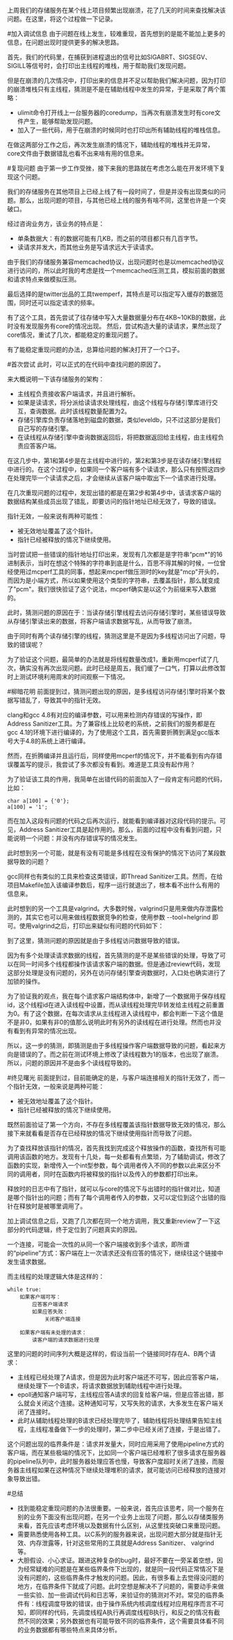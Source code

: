 上周我们的存储服务在某个线上项目频繁出现崩溃，花了几天的时间来查找解决该问题。在这里，将这个过程做一下记录。

#加入调试信息
由于问题在线上发生，较难重现，首先想到的是能不能加上更多的信息，在问题出现时提供更多的解决思路。

首先，我们的代码里，在捕获到进程退出的信号比如SIGABRT、SIGSEGV、SIGILL等信号时，会打印出主线程的堆栈，用于帮助我们发现问题。

但是在崩溃的几次情况中，打印出来的信息并不足以帮助我们解决问题，因为打印的崩溃堆栈只有主线程，猜测是不是在辅助线程中发生的异常，于是采取了两个策略：

*   ulimit命令打开线上一台服务器的coredump，当再次有崩溃发生时有core文件产生，能够帮助发现问题。
*   加入了一些代码，用于在崩溃的时候同时也打印出所有辅助线程的堆栈信息。

在做这两部分工作之后，再次发生崩溃的情况下，辅助线程的堆栈并无异常，core文件由于数据错乱也看不出来啥有用的信息来。

#复现问题
由于第一步工作受挫，接下来我的思路就在考虑怎么能在开发环境下复现这个问题。

我们的存储服务在其他项目上已经上线了有一段时间了，但是并没有出现类似的问题。那么，出现问题的项目，与其他已经上线的服务有啥不同，这里也许是一个突破口。

经过咨询业务方，该业务的特点是：

*   单条数据大：有的数据可能有几KB，而之前的项目都只有几百字节。
*   读请求并发大，而其他业务是写请求远大于读请求。

由于我们的存储服务兼容memcached协议，出现问题时也是以memcached协议进行访问的，所以此时我的考虑是找一个memcached压测工具，模拟前面的数据和请求特点来做模拟压测。

最后选择的是twitter出品的工具twemperf，其特点是可以指定写入缓存的数据范围，同时还可以指定请求的频率。

有了这个工具，首先尝试了往存储中写入大量数据量分布在4KB~10KB的数据，此时没有发现服务有core的情况出现。
然后，尝试构造大量的读请求，果然出现了core情况，重试了几次，都能稳定的重现问题了。

有了能稳定重现问题的办法，总算给问题的解决打开了一个口子。

#首次尝试
此时，可以正式的在代码中查找问题的原因了。

来大概说明一下该存储服务的架构：

*   主线程负责接收客户端请求，并且进行解析。
*   如果是读请求，将分派给读请求处理线程，由这个线程与存储引擎库进行交互，查询数据。此时该线程数量配置为2。
*   存储引擎库负责存储落地到磁盘的数据，类似leveldb，只不过这部分是我们自己写的存储引擎。
*   在读线程从存储引擎中查询数据返回后，将把数据返回给主线程，由主线程负责应答客户端。

在这几步中，第1和第4步是在主线程中进行的，第2和第3步是在读存储引擎线程中进行的。在这个过程中，如果同一个客户端有多个读请求，那么只有按照这四步在处理完毕一个读请求之后，才会继续从该客户端中取出下一个请求进行处理。

在几次重现问题的过程中，发现出错的都是在第2步和第4步中，该请求客户端的数据结构某些成员出现了错乱，即要访问的指针地址已经无效了，导致的错误。

指针无效，一般来说有两种可能性：

*   被无效地址覆盖了这个指针。
*   指针已经被释放的情况下继续使用。

当时尝试把一些错误的指针地址打印出来，发现有几次都是是字符串“pcm*”的16进制表示，当时在想这个特殊的字符串到底是什么，百思不得其解的时候，一位曾经使用过mcperf工具的同事，想起来mcperf做压测时的key就是"mcp"开头的，而因为是小端方式，所以如果使用这个类型的字符串，去覆盖指针，那么就变成了"pcm"。我们很快验证了这个说法，mcperf确实是以这个为前缀来写入数据的。

此时，猜测问题的原因在于：当读存储引擎线程去访问存储引擎时，某些错误导致从存储引擎读出来的数据，将客户端请求数据写乱，从而导致了崩溃。

由于同时有两个读存储引擎的线程，猜测这里是不是因为多线程访问出了问题，导致的错误呢？

为了验证这个问题，最简单的办法就是将线程数量改成1，重新用mcperf试了几次，确实没有再次出现问题。此时已经是周五，我们缓了一口气，打算以此修改暂时上测试环境利用周末的时间观察一下情况。

#柳暗花明
前面提到过，猜测问题出现的原因，是多线程访问存储引擎时将某个数据写错乱了，导致其中的指针无效。

clang和gcc 4.8有对应的编译参数，可以用来检测内存错误的写操作，即Address Sanitizer工具。为了兼容线上比较老的系统，之前我们的服务都是在gcc 4.1的环境下进行编译的，为了使用这个工具，首先需要折腾到满足gcc版本号大于4.8的系统上进行编译。

然而，在折腾编译并且运行后，同样使用mcperf的情况下，并不能看到有内存错误覆盖写的提示，我尝试了多次都没有看到。难道是工具没有起作用？

为了验证该工具的作用，我简单在出错代码的前面加入了一段肯定有问题的代码，比如：

```
char a[100] = {'0'};
a[100] = '1';
```

而在加入这段有问题的代码之后再次运行，就能看到编译器对这段代码的提示。可见，Address Sanitizer工具是起作用的。那么，前面的过程中没有看到问题，只能说明一个问题：并没有内存错误写的情况发生。

此时想到另一个可能，就是有没有可能是多线程在没有保护的情况下访问了某段数据导致的问题？

gcc同样也有类似的工具来检查这类错误，即Thread Sanitizer工具。然而，在给项目Makefile加入该编译参数后，程序一运行就退出了，根本看不出什么有用的信息来。

此时想到的另一个工具是valgrind。大多数时候，valgrind只是用来做内存泄露检测的，其实它也可以用来做线程数据竞争的检查，使用参数 --tool=helgrind 即可。使用valgrind之后，打印出来疑似有问题的代码如下：


到了这里，猜测问题的原因就是由于多线程访问数据导致的错误。

因为有多个处理读请求数据的线程，首先猜测的是不是某些错误的处理，导致了可以在同一时间多个线程都操作该请求客户端的数据。但是通过review代码，发现这部分处理是没有问题的，另外在访问存储引擎查询数据时，入口处也确实进行了加锁的操作。

为了验证我的观点，我在每个请求客户端结构体中，新增了一个数据用于保存线程id，这个线程id在进入读线程中设置，而从读线程处理完毕转发给主线程之前重置为0。有了这个数据，在每次请求从主线程进入读线程中，都会判断一下这个值是不是非0，如果有非0的值那么说明此时有另外的读线程在进行处理。然而也并没有看到有异常的情况出现。

所以，这一步的猜测，即猜测是由于多线程操作客户端数据导致的问题，看起来方向是错误的了。而之前在测试环境上修改了读线程数为1的版本，也出现了崩溃。所以，问题的原因并不是由多个读线程导致的。

#终见曙光
前面提到过，目前能确定的是，与客户端连接相关的指针无效了，而一个指针无效，一般来说是两种可能：

*   被无效地址覆盖了这个指针。
*   指针已经被释放的情况下继续使用。

既然前面验证了第一个方向，不存在多线程覆盖该指针数据导致无效的情况，那么接下来就看看是否存在已经释放的情况下继续使用指针而导致了问题。

为了查找释放该指针的情况，首先我找到完成这个释放操作的函数，查找所有可能调用该函数的地方。发现有十几处，每一处都看有点繁琐，为了辅助调试，修改了函数的实现，新增传入一个int型参数，每个调用者传入不同的参数以此来区分不同的调用者，同时在函数内将被释放的指针以及传入的参数都打印出来。

释放时的日志中有了指针，就可以与core的情况下与出错时的指针做对比，知道是哪个指针出的问题；而有了每个调用者传入的参数，又可以定位到这个出错的指针在释放时是被哪里调用了。

加上调试信息之后，又跑了几次都在同一个地方调用，我又重新review了一下这部分的代码逻辑，终于定位到了问题真实的原因。

一个连接，可能会一次性的从同一个客户端接收到多个请求，即所谓的“pipeline”方式：客户端在上一次请求还没有应答的情况下，继续往这个链接中发生请求数据。

而主线程的处理逻辑大体是这样的：

```
while true:
    如果客户端可写：
        应答客户端请求
        如果应答失败：
            关闭客户端连接

    如果客户端有未处理的请求：
        读客户端的请求数据进行处理
```

这里的问题的时间序列大概是这样的，假设当前一个链接同时存在A、B两个请求：

*   主线程已经处理了A请求，但是因为此时客户端还不可写，因此应答客户端，继续处理下一个B请求，将请求数据放到辅助线程中进行处理。
*   epoll通知客户端可写，主线程应答A请求的回复给客户端，但是应答出错，那么就会关闭这个连接。这种通知可写，又写失败的请求，大多发生在客户端关闭了连接时。
*   此时从辅助线程处理的B请求已经处理完毕了，辅助线程将处理结果告知主线程，主线程准备做下一步的处理时，第二步中已经关闭了连接，于是出错了。

这个问题出现的临界条件是：请求并发量大，同时应用采用了使用pipeline方式的客户端，而在某些极端的情况下，比如同一个客户端已经堆积了很多请求在服务器的pipeline队列中，此时服务器处理应答也慢，导致客户度超时关闭了连接，而服务器主线程如果在这种情况下继续处理堆积的请求，就可能访问已经释放的连接对象导致出错。


#总结

*   找到能稳定重现问题的办法很重要。一般来说，首先应该思考，同一个服务在别的业务下面没有出现问题，在另一个业务上出现了问题，那么以存储类服务来看，首先应该考虑环境以及数据有什么区别，从这里找突破口来重现问题。
*   需要熟悉使用各种工具。以C系列的服务器来说，出现问题大部分就是指针无效、内存泄露等，针对这些常用的工具就是Address Sanitizer、
valgrind等。
*   大胆假设、小心求证。跟进这种复杂的bug时，最好不要在一旁呆着空想，因为经常疑难的问题是在某些临界条件下出现的，就是同一段代码正常情况下是没有问题的，这些临界条件才触发的问题。因此，有很多看上去觉得没问题的地方，在临界条件下就成了问题。此时空想是解决不了问题的，需要动手来做一些实验、加一些调试代码和日志等，来验证你的猜测对不对。常见的临界条件有：线程调度导致的错误，由于操作系统内核调度线程对应用程序而言不可知，即同样的代码，先调度线程A执行再调度线程B执行，和反之的情况有截然不同的效果；另外数据也有可能导致不同的临界条件，这个需要具体看不同的业务数据都有哪些特点来具体分析。





















